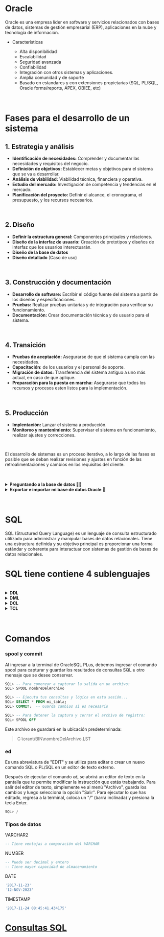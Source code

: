 # Oracle

Oracle es una empresa líder en software y servicios relacionados con bases de datos, sistemas de gestión empresarial (ERP), aplicaciones en la nube y tecnología de información. 

- Características

  - Alta disponibilidad
  - Escalabilidad
  - Seguridad avanzada
  - Confiabilidad
  - Integración con otros sistemas y aplicaciones.
  - Amplia comunidad y de soporte 
  - Basado en estandares y con extensiones propietarias (SQL, PL/SQL, Oracle forms/reports, APEX, OBIEE, etc)

  <br>
  <br>

# Fases para el desarrollo de un sistema

## 1. Estrategia y análisis

  - **Identificación de necesidades:** Comprender y documentar las necesidades y requisitos del negocio.
  - **Definición de objetivos:** Establecer metas y objetivos para el sistema que se va a desarrollar.
  - **Análisis de viabilidad:** Viabilidad técnica, financiera y operativa.
  - **Estudio del mercado:** Investigación de competencia y tendencias en el mercado.
  - **Planificación del proyecto:** Definir el alcance, el cronograma, el presupuesto, y los recursos necesarios.

  <br>

## 2. Diseño

  - **Definir la estructura general:** Componentes principales y relaciones.
  - **Diseño de la interfaz de usuario:** Creación de prototipos y diseños de interfaz que los usuarios interectuarán.
  - **Diseño de la base de datos**
  - **Diseño detallado** (Caso de uso)

  <br>

## 3. Construcción y documentación

  - **Desarrollo de software:** Escribir el código fuente del sistema a partir de los diseños y especificaciones.
  - **Pruebas:** Realizar pruebas unitarias y de integración para verificar su funcionamiento.
  - **Documentación:** Crear documentación técnica y de usuario para el sistema.

  <br>

## 4. Transición

  - **Pruebas de aceptación:** Asegurarse de que el sistema cumpla con las necesidades.
  - **Capacitación:** de los usuarios y el personal de soporte.
  - **Migración de datos:** Transferencia del sistema antiguo a uno más actual, en caso de que aplique.
  - **Preparación para la puesta en marcha:** Asegurarse que todos los recursos y procesos esten listos para la implementación.

  <br>

## 5. Producción

  - **Implentación:** Lanzar el sistema a producción.
  - **Monitoreo y mantenimiento:** Supervisar el sistema en funcionamiento, realizar ajustes y correcciones.

  <br>

El desarrollo de sistemas es un proceso iterativo, a lo largo de las fases es posible que se deban realizar revisiones y ajustes en función de las retroalimentaciones y cambios en los requisitos del cliente.

  <br>
  <br>

<details>
  <summary><b> Preguntando a la base de datos 🤔❔</b></summary>

```sql
SELECT -- Lo que quiero mostrar

FROM -- De dónde voy a tomar los datos (tablas unicas o con joins)

WHERE -- Los filtros de los datos que quiero mostrar

GROUP BY -- Los rubros por los que me interesa agrupar la información

ORDER BY -- El orden en que quiero presentar mi información

HAVING -- Los filtros que quiero que mis datos agrupados tengan
```

</details>

<details>
  <summary><b>Exportar e importar mi base de datos Oracle 💾 </b></summary>

<br>
<hr>

**Exportar una base de datos con Oracle.**

1. Abre una ventana de línea de comandos en el servidor de datos o en una máquina cliente con Oracle Instant Client instalado.

2. Inicia sesión como un usuario con privilegios adecuados, como el usuario "SYSDBA" o un usuario con el privilegio "DBA".

3. Ejecuta el comando "exp" para exportar la base de datos.

```sql
host exp userName/password owner=userName file=nombreArchivo.dmp

--- Ejemplo
host exp Wazowski/123456 owner=Wazowski file=MiBaseDeDatos.dmp
```

Este archivo se guardará en la ruta:

> C:\orant\BIN

<br>

**Importar una base de datos Oracle**

El archivo resultante de la exportación debe ser copiado a la siguiente ruta:

> C:\orant\BIN

1. Abre una ventana de línea de comandos en el servidor de la base de datos o en una máquina cliente con Oracle Instant Client instalado.

2. Inicia sesión como un usuario con privilegios adecuados, como el usuario "SYSDBA" o un usuario con el privilegio "DBA".

3. Ejecuta el comando "imp" para importar la base de datos.

```sql
host imp  userName/password fromuser=userName file=DataBase.dmp  touser=userName;

--- Ejemplo
host imp Wazowski/123456 fromuser=Wazowski file=MiBaseDeDatos.dmp touser=Sullivan;
```



- **userName/password**: Las credenciales del usuario de la base de datos con permisos para realizar la exportación e importación.
- **fromuser**: Esto indica que estás importando datos desde un esquema o propietario específico.
- **file**: El nombre del archivo de volcado (dump) que contendrá los datos exportados.
- **touser**: Indica que los datos se importarán al esquema de usuario especificado.

</details>


<br>
<br>

# **SQL**

SQL (Structured Query Language) es un lenguaje de consulta estructurado utilizado para administrar y manipular bases de datos relacionales. Tiene una estructura definida y su objetivo principal es proporcionar una forma estándar y coherente para interactuar con sistemas de gestión de bases de datos relacionales.

# **SQL tiene contiene 4 sublenguajes**

<br>

<details>
  <summary><b> DDL </b></summary>

(Data Definition Language) se utiliza para definir y administrar la estructura y el esquema de una base de datos. 

Los comandos DDL más comunes son:

- **CREATE:** Se utiliza para crear objetos de la base de datos, como tablas, índices, vistas, funciones almacenadas y procedimientos almacenados.

- **ALTER** Permite modificar la estructura de los objetos de la base de datos existentes, como añadir o eliminar columnas de una tabla, modificar el tipo de datos de una columna o cambiar el nombre de un objeto.
- **DROP** Se utiliza para eliminar permanentemente objetos de la base de datos, como tablas, vistas, índices, funciones almacenadas, entre otros.
- **TRUNCATE** Permite eliminar todos los datos de una tabla, manteniendo la estructura de la tabla intacta.
- **RENAME** Permite cambiar el nombre de un objeto de la base de datos, como una tabla o una columna.
- **CONSTRAINT** Se utiliza para definir restricciones en las tablas, como claves primarias, claves foráneas, restricciones de integridad, entre otros.
- **GRANT y REVOKE** Estos comandos se utilizan para otorgar o revocar permisos de acceso a los objetos de la base de datos.

![Objetos en DDL](https://github.com/rb-one/Notas-fundamentos-bases-de-datos/raw/master/Notas/src/SQL_create.png)

*Los 3 objetos que manipulamos con DDL*

</details>
<details>
  <summary><b> DML </b></summary>
(Data Manipulation Language) se utiliza para manipular y operar sobre los datos almacenados en una base de datos. 

Los comandos DML más comunes son:

- **SELECT**: Se utiliza para recuperar datos de una o varias tablas en la base de datos.

- **INSERT**: Permite insertar nuevos registros en una tabla de la base de datos. 

- **UPDATE**: Se utiliza para modificar los datos existentes en una o varias filas de una tabla. 

- **DELETE**: Permite eliminar uno o varios registros de una tabla en la base de datos. 

</details>

</details>
<details>
  <summary><b> DCL </b></summary>
(Data Control Language) se utiliza para controlar los permisos de acceso y la seguridad en una base de datos.

- **GRANT**: Se utiliza para otorgar privilegios y permisos de acceso a los usuarios sobre los objetos de la base de datos. *Leer, escribir, modificar o eliminar* datos en tablas.

- **REVOKE**: Permite revocar o retirar los privilegios y permisos otorgados previamente a los usuarios.

- **DENY**: Permite negar explícitamente ciertos privilegios a los usuarios.

</details>

</details>
<details>
  <summary><b> TCL </b></summary>
(Transaction Control Language) Son utilizados para gestionar y controlar transacciones en una base de datos. 

Los comandos más comunes son:

- **COMMIT**: Se utiliza para confirmar una transacción y aplicar permanentemente los cambios realizados en la base de datos.

- **ROLLBACK**: Permite deshacer una transacción en su totalidad, descartando todos los cambios realizados.

- **SAVEPOINT**: Se utiliza para establecer puntos de control dentro de una transacción, lo que permite deshacer solo una parte de la transacción hasta un punto específico.
</details>

<br>
<br>


# Comandos

### spool y commit

Al ingresar a la terminal de OracleSQL PLus, debemos ingresar el comando spool para capturar y guardar los resultados de consultas SQL u otro mensaje que se desee conservar.

```sql
SQL> -- Para comenzar a capturar la salida en un archivo:
SQL> SPOOL nombreDelArchivo

SQL> -- Ejecuta tus consultas y lógica en esta sesión...
SQL> SELECT * FROM mi_tabla;
SQL> COMMIT;  -- Guarda cambios si es necesario

SQL> -- Para detener la captura y cerrar el archivo de registro:
SQL> SPOOL OFF
```

Este archivo se guardará en la ubicación predeterminada:

> C:\orant\BIN\nombreDelArchivo.LST

### ed 

Es una abreviatura de "EDIT" y se utiliza para editar o crear un nuevo comando SQL o PL/SQL en un editor de texto externo.

Después de ejecutar el comando `ed`, se abrirá un editor de texto en la pantalla que te permite modificar la instrucción que estás trabajando. Para salir del editor de texto, simplemente ve al menú "Archivo", guarda los cambios y luego selecciona la opción "Salir". Para ejecutar lo que has editado, regresa a la terminal, coloca un "/" (barra inclinada) y presiona la tecla Enter.

```sql
SQL> /
```

### Tipos de datos

VARCHAR2

```sql
-- Tiene ventajas a comparación del VARCHAR
```

NUMBER

```SQL
-- Puede ser decimal y entero
-- Tiene mayor capacidad de almacenamiento
```

DATE

```SQL
'2017-11-23'
'12-NOV-2023'
```
TIMESTAMP

```sql
'2017-11-24 08:45:41.434175'
```

# [Consultas SQL](./3_SQL-MySQL.md) 